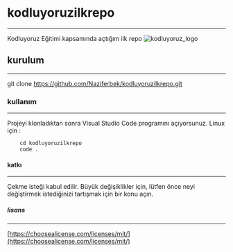 # kodluyoruzilkrepo
-------------------------------------------------------------------------------------------
Kodluyoruz Eğitimi kapsamında açtığım ilk repo ![kodluyoruz_logo](https://github.com/Naziferbek/kodluyoruzilkrepo/assets/135960016/3c8b9a51-5fa2-456b-b215-ade7cf6266d5)

## kurulum
-------------------------------------------------------------------------------------------
git clone https://github.com/Naziferbek/kodluyoruzilkrepo.git

### kullanım
-------------------------------------------------------------------------------------------
Projeyi klonladıktan sonra Visual Studio Code programını açıyorsunuz.
Linux için :
```
    cd kodluyoruzilkrepo
    code .
``` 

#### katkı
---------------------------------------------------------------------------------------------
Çekme isteği kabul edilir. Büyük değişiklikler için, lütfen önce neyi değiştirmek istediğinizi tartışmak için bir konu açın.

##### lisans
---------------------------------------------------------------------------------------------
[https://choosealicense.com/licenses/mit/](https://choosealicense.com/licenses/mit/)
